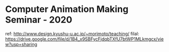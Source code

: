 #  Computer Animation Making Seminar - 2020

ref: http://www.design.kyushu-u.ac.jp/~morimoto/teaching/
filal: https://drive.google.com/file/d/1B4_x9SBFycFjdqbTXfU7btWP1MLkmgcx/view?usp=sharing
